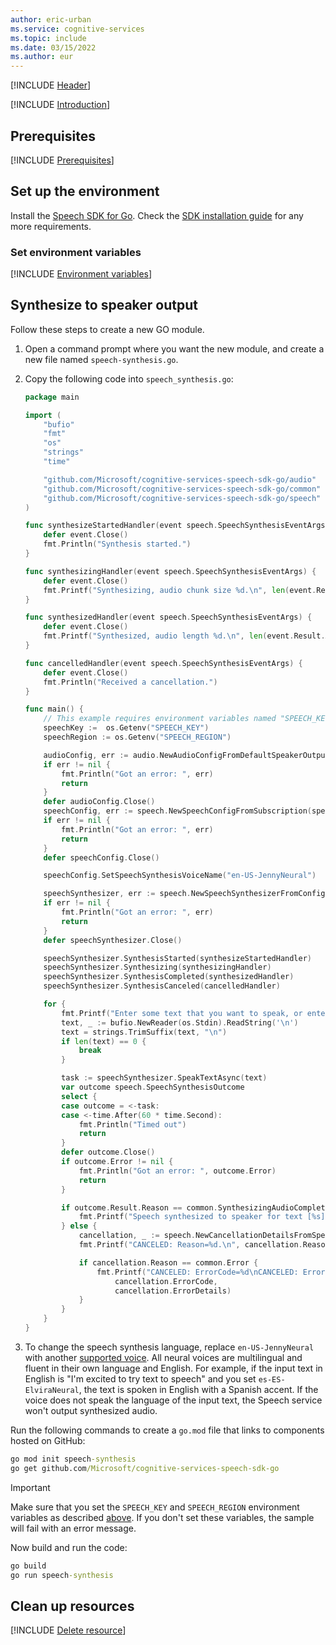 ```yaml
---
author: eric-urban
ms.service: cognitive-services
ms.topic: include
ms.date: 03/15/2022
ms.author: eur
---
```


[!INCLUDE [Header](../../common/go.md)]

[!INCLUDE [Introduction](intro.md)]

## Prerequisites

[!INCLUDE [Prerequisites](../../common/azure-prerequisites.md)]

## Set up the environment

Install the [Speech SDK for Go](../../../quickstarts/setup-platform.md?pivots=programming-language-go&tabs=dotnet%252cwindows%252cjre%252cbrowser). Check the [SDK installation guide](../../../quickstarts/setup-platform.md?pivots=programming-language-go) for any more requirements.

### Set environment variables

[!INCLUDE [Environment variables](../../common/environment-variables.md)]

## Synthesize to speaker output

Follow these steps to create a new GO module.

1. Open a command prompt where you want the new module, and create a new file named `speech-synthesis.go`.
1. Copy the following code into `speech_synthesis.go`:

    ```go
    package main

    import (
        "bufio"
        "fmt"
        "os"
        "strings"
        "time"

        "github.com/Microsoft/cognitive-services-speech-sdk-go/audio"
        "github.com/Microsoft/cognitive-services-speech-sdk-go/common"
        "github.com/Microsoft/cognitive-services-speech-sdk-go/speech"
    )

    func synthesizeStartedHandler(event speech.SpeechSynthesisEventArgs) {
        defer event.Close()
        fmt.Println("Synthesis started.")
    }

    func synthesizingHandler(event speech.SpeechSynthesisEventArgs) {
        defer event.Close()
        fmt.Printf("Synthesizing, audio chunk size %d.\n", len(event.Result.AudioData))
    }

    func synthesizedHandler(event speech.SpeechSynthesisEventArgs) {
        defer event.Close()
        fmt.Printf("Synthesized, audio length %d.\n", len(event.Result.AudioData))
    }

    func cancelledHandler(event speech.SpeechSynthesisEventArgs) {
        defer event.Close()
        fmt.Println("Received a cancellation.")
    }

    func main() {
        // This example requires environment variables named "SPEECH_KEY" and "SPEECH_REGION"
        speechKey :=  os.Getenv("SPEECH_KEY")
        speechRegion := os.Getenv("SPEECH_REGION")

        audioConfig, err := audio.NewAudioConfigFromDefaultSpeakerOutput()
        if err != nil {
            fmt.Println("Got an error: ", err)
            return
        }
        defer audioConfig.Close()
        speechConfig, err := speech.NewSpeechConfigFromSubscription(speechKey, speechRegion)
        if err != nil {
            fmt.Println("Got an error: ", err)
            return
        }
        defer speechConfig.Close()

        speechConfig.SetSpeechSynthesisVoiceName("en-US-JennyNeural")

        speechSynthesizer, err := speech.NewSpeechSynthesizerFromConfig(speechConfig, audioConfig)
        if err != nil {
            fmt.Println("Got an error: ", err)
            return
        }
        defer speechSynthesizer.Close()

        speechSynthesizer.SynthesisStarted(synthesizeStartedHandler)
        speechSynthesizer.Synthesizing(synthesizingHandler)
        speechSynthesizer.SynthesisCompleted(synthesizedHandler)
        speechSynthesizer.SynthesisCanceled(cancelledHandler)

        for {
            fmt.Printf("Enter some text that you want to speak, or enter empty text to exit.\n> ")
            text, _ := bufio.NewReader(os.Stdin).ReadString('\n')
            text = strings.TrimSuffix(text, "\n")
            if len(text) == 0 {
                break
            }

            task := speechSynthesizer.SpeakTextAsync(text)
            var outcome speech.SpeechSynthesisOutcome
            select {
            case outcome = <-task:
            case <-time.After(60 * time.Second):
                fmt.Println("Timed out")
                return
            }
            defer outcome.Close()
            if outcome.Error != nil {
                fmt.Println("Got an error: ", outcome.Error)
                return
            }

            if outcome.Result.Reason == common.SynthesizingAudioCompleted {
                fmt.Printf("Speech synthesized to speaker for text [%s].\n", text)
            } else {
                cancellation, _ := speech.NewCancellationDetailsFromSpeechSynthesisResult(outcome.Result)
                fmt.Printf("CANCELED: Reason=%d.\n", cancellation.Reason)

                if cancellation.Reason == common.Error {
                    fmt.Printf("CANCELED: ErrorCode=%d\nCANCELED: ErrorDetails=[%s]\nCANCELED: Did you set the speech resource key and region values?\n",
                        cancellation.ErrorCode,
                        cancellation.ErrorDetails)
                }
            }
        }
    }
    ```

1. To change the speech synthesis language, replace `en-US-JennyNeural` with another [supported voice](~/articles/ai-services/speech-service/language-support.md#prebuilt-neural-voices). All neural voices are multilingual and fluent in their own language and English. For example, if the input text in English is "I'm excited to try text to speech" and you set `es-ES-ElviraNeural`, the text is spoken in English with a Spanish accent. If the voice does not speak the language of the input text, the Speech service won't output synthesized audio.

Run the following commands to create a `go.mod` file that links to components hosted on GitHub:

```cmd
go mod init speech-synthesis
go get github.com/Microsoft/cognitive-services-speech-sdk-go
```

> [!IMPORTANT]
> Make sure that you set the `SPEECH_KEY` and `SPEECH_REGION` environment variables as described [above](#set-environment-variables). If you don't set these variables, the sample will fail with an error message.

Now build and run the code:

```cmd
go build
go run speech-synthesis
```

## Clean up resources

[!INCLUDE [Delete resource](../../common/delete-resource.md)]
